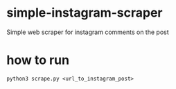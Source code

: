 # simple-instagram-scraper
Simple web scraper for instagram comments on the post

# how to run
```
python3 scrape.py <url_to_instagram_post>

```

